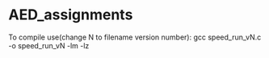 # AED_assignments
To compile use(change N to filename version number):
  gcc speed_run_vN.c -o speed_run_vN -lm -lz
